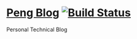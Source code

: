 # [Peng Blog](https://blog.hometosoton.tk) [![Build Status](https://travis-ci.com/PengBlog/Blog.svg?branch=master)](https://travis-ci.com/PengBlog/Blog)

Personal Technical Blog
